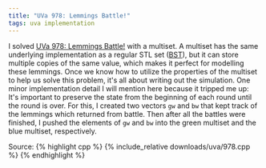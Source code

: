 ```yaml
---
title: "UVa 978: Lemmings Battle!"
tags: uva implementation
---
```

I solved [UVa 978: Lemmings Battle!](https://uva.onlinejudge.org/index.php?option=com_onlinejudge&Itemid=8&category=24&page=show_problem&problem=919) with a multiset. A multiset has the same underlying implementation as a regular STL set ([BST](https://en.wikipedia.org/wiki/Binary_search_tree)), but it can store multiple copies of the same value, which makes it perfect for modelling these lemmings.<!--more--> Once we know how to utilize the properties of the multiset to help us solve this problem, it's all about writing out the simulation. One minor implementation detail I will mention here because it tripped me up: It's important to preserve the state from the beginning of each round until the round is over. For this, I created two vectors `gw` and `bw` that kept track of the lemmings which returned from battle. Then after all the battles were finished, I pushed the elements of `gw` and `bw` into the green multiset and the blue multiset, respectively.

Source:
{% highlight cpp %}
{% include_relative downloads/uva/978.cpp %}
{% endhighlight %}

